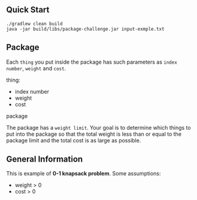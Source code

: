 ## Quick Start

```shell
./gradlew clean build
java -jar build/libs/package-challenge.jar input-exmple.txt
```

## Package
Each `thing` you put inside the package has such parameters as `index number`, `weight` and `cost`.

thing:
- index number
- weight
- cost

package

The package has a `weight limit`.
Your goal is to determine which things to put into the package so that the
total weight is less than or equal to the package limit and the total cost is as large as possible.


## General Information
This is example of **0-1 knapsack problem**.
Some assumptions:
- weight > 0
- cost > 0

